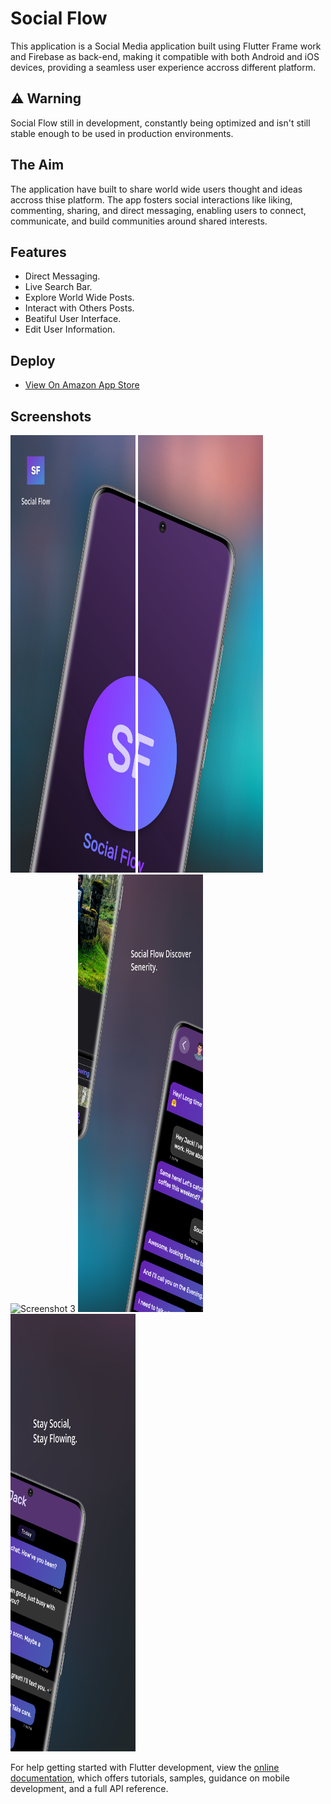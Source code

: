 # Social Flow

This application is a Social Media application built using Flutter Frame work and Firebase as back-end, making it compatible with both Android and iOS devices, providing a seamless user experience accross different platform.

## ⚠️ Warning

Social Flow still in development, constantly being optimized and isn't still stable enough to be used in production environments.

## The Aim

The application have built to share world wide users thought and ideas accross thise platform. The app fosters social interactions like liking, commenting, sharing, and direct messaging, enabling users to connect, communicate, and build communities around shared interests.

## Features

- Direct Messaging.
- Live Search Bar.
- Explore World Wide Posts.
- Interact with Others Posts.
- Beatiful User Interface.
- Edit User Information.

## Deploy

- [View On Amazon App Store](https://www.amazon.com/gp/product/B0CLKVSJYX)

## Screenshots

<img src="Hotpot0.png" alt="Screenshot 1" width="200" height="700">
<img src="Hotpot1.png" alt="Screenshot 2" width="200" height="700">
<img src="Hotpot2.png" alt="Screenshot 3" width="200" height="700">
<img src="Hotpot3.png" alt="Screenshot 4" width="200" height="700">
<img src="Hotpot4.png" alt="Screenshot 5" width="200" height="700">



For help getting started with Flutter development, view the
[online documentation](https://docs.flutter.dev/), which offers tutorials,
samples, guidance on mobile development, and a full API reference.
